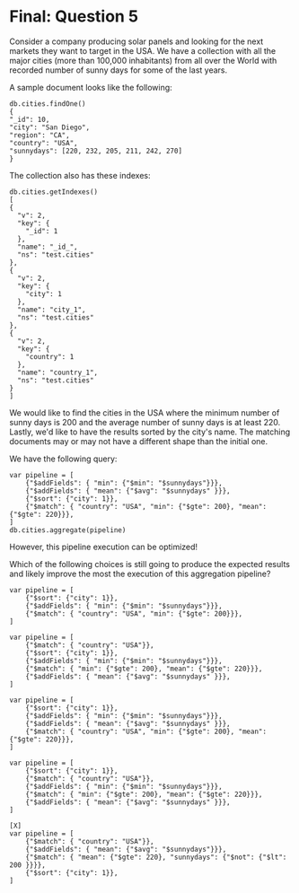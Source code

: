 # Final: Question 5

Consider a company producing solar panels and looking for the next markets they want to target in the USA. We have a collection with all the major cities (more than 100,000 inhabitants) from all over the World with recorded number of sunny days for some of the last years.

A sample document looks like the following:

```
db.cities.findOne()
{
"_id": 10,
"city": "San Diego",
"region": "CA",
"country": "USA",
"sunnydays": [220, 232, 205, 211, 242, 270]
}
```

The collection also has these indexes:

```
db.cities.getIndexes()
[
{
  "v": 2,
  "key": {
    "_id": 1
  },
  "name": "_id_",
  "ns": "test.cities"
},
{
  "v": 2,
  "key": {
    "city": 1
  },
  "name": "city_1",
  "ns": "test.cities"
},
{
  "v": 2,
  "key": {
    "country": 1
  },
  "name": "country_1",
  "ns": "test.cities"
}
]
```

We would like to find the cities in the USA where the minimum number of sunny days is 200 and the average number of sunny days is at least 220. Lastly, we'd like to have the results sorted by the city's name. The matching documents may or may not have a different shape than the initial one.

We have the following query:

```
var pipeline = [
    {"$addFields": { "min": {"$min": "$sunnydays"}}},
    {"$addFields": { "mean": {"$avg": "$sunnydays" }}},
    {"$sort": {"city": 1}},
    {"$match": { "country": "USA", "min": {"$gte": 200}, "mean": {"$gte": 220}}},
]
db.cities.aggregate(pipeline)
```

However, this pipeline execution can be optimized!

Which of the following choices is still going to produce the expected results and likely improve the most the execution of this aggregation pipeline?

```
var pipeline = [
    {"$sort": {"city": 1}},
    {"$addFields": { "min": {"$min": "$sunnydays"}}},
    {"$match": { "country": "USA", "min": {"$gte": 200}}},
]
```
```
var pipeline = [
    {"$match": { "country": "USA"}},
    {"$sort": {"city": 1}},
    {"$addFields": { "min": {"$min": "$sunnydays"}}},
    {"$match": { "min": {"$gte": 200}, "mean": {"$gte": 220}}},
    {"$addFields": { "mean": {"$avg": "$sunnydays" }}},
]
```
```
var pipeline = [
    {"$sort": {"city": 1}},
    {"$addFields": { "min": {"$min": "$sunnydays"}}},
    {"$addFields": { "mean": {"$avg": "$sunnydays" }}},
    {"$match": { "country": "USA", "min": {"$gte": 200}, "mean": {"$gte": 220}}},
]
```
```
var pipeline = [
    {"$sort": {"city": 1}},
    {"$match": { "country": "USA"}},
    {"$addFields": { "min": {"$min": "$sunnydays"}}},
    {"$match": { "min": {"$gte": 200}, "mean": {"$gte": 220}}},
    {"$addFields": { "mean": {"$avg": "$sunnydays" }}},
]
```
```
[X]
var pipeline = [
    {"$match": { "country": "USA"}},
    {"$addFields": { "mean": {"$avg": "$sunnydays"}}},
    {"$match": { "mean": {"$gte": 220}, "sunnydays": {"$not": {"$lt": 200 }}}},
    {"$sort": {"city": 1}},
]
```